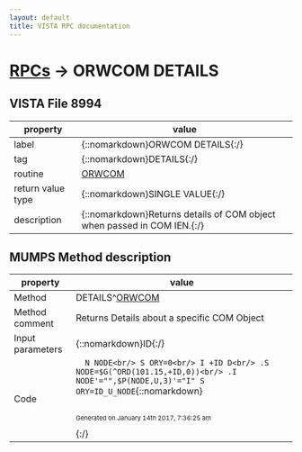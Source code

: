 ```yaml
---
layout: default
title: VISTA RPC documentation
---
```




# [RPCs](TableOfContent.md) &#8594; ORWCOM DETAILS 


 ## VISTA File 8994 


 property | value 
--- | --- 
 label | {::nomarkdown}ORWCOM DETAILS{:/}
 tag | {::nomarkdown}DETAILS{:/}
 routine | [ORWCOM](http://code.osehra.org/dox/Routine_ORWCOM_source.html)
 return value type | {::nomarkdown}SINGLE VALUE{:/}
 description | {::nomarkdown}Returns details of COM object when passed in COM IEN.{:/}


## MUMPS Method description

 property | value 
 --- | --- 
 Method | DETAILS^[ORWCOM](http://code.osehra.org/dox/Routine_ORWCOM_source.html)
 Method comment | Returns Details about a specific COM Object
 Input parameters | {::nomarkdown}ID{:/}
 Code | ```  N NODE<br/> S ORY=0<br/> I +ID D<br/> .S NODE=$G(^ORD(101.15,+ID,0))<br/> .I NODE'="",$P(NODE,U,3)'="I" S ORY=ID_U_NODE```{::nomarkdown} <br/><br/><p style="font-size: 11px">Generated on January 14th 2017, 7:36:25 am</p>{:/}